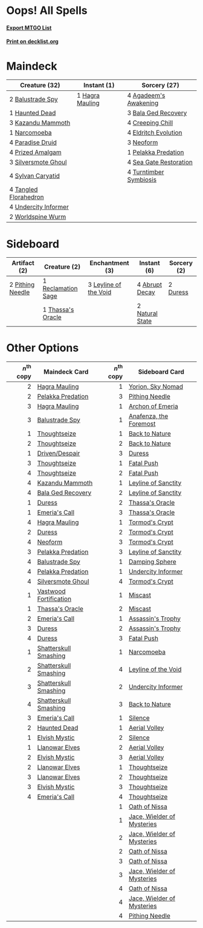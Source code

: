 # Oops! All Spells

#### [Export MTGO List](../collection/Oops!%20All%20Spells/Oops!%20All%20Spells.txt)
#### [Print on decklist.org](http://decklist.org/?deckmain=4%09Agadeem's%20Awakening%0A3%09Bala%20Ged%20Recovery%0A2%09Balustrade%20Spy%0A4%09Creeping%20Chill%0A4%09Eldritch%20Evolution%0A1%09Hagra%20Mauling%0A1%09Haunted%20Dead%0A3%09Kazandu%20Mammoth%0A1%09Narcomoeba%0A3%09Neoform%0A4%09Paradise%20Druid%0A1%09Pelakka%20Predation%0A4%09Prized%20Amalgam%0A4%09Sea%20Gate%20Restoration%0A3%09Silversmote%20Ghoul%0A4%09Sylvan%20Caryatid%0A4%09Tangled%20Florahedron%0A4%09Turntimber%20Symbiosis%0A4%09Undercity%20Informer%0A2%09Worldspine%20Wurm&deckside=4%09Abrupt%20Decay%0A2%09Duress%0A3%09Leyline%20of%20the%20Void%0A2%09Natural%20State%0A2%09Pithing%20Needle%0A1%09Reclamation%20Sage%0A1%09Thassa's%20Oracle)
# Maindeck

|                                         Creature (32)                                          |                                       Instant (1)                                        |                                          Sorcery (27)                                           |
|------------------------------------------------------------------------------------------------|------------------------------------------------------------------------------------------|-------------------------------------------------------------------------------------------------|
|2 [Balustrade Spy](http://gatherer.wizards.com/Pages/Card/Details.aspx?multiverseid=366464)     |1 [Hagra Mauling](http://gatherer.wizards.com/Pages/Card/Details.aspx?multiverseid=491741)|4 [Agadeem's Awakening](http://gatherer.wizards.com/Pages/Card/Details.aspx?multiverseid=491723) |
|1 [Haunted Dead](http://gatherer.wizards.com/Pages/Card/Details.aspx?multiverseid=414387)       |                                                                                          |3 [Bala Ged Recovery](http://gatherer.wizards.com/Pages/Card/Details.aspx?multiverseid=491825)   |
|3 [Kazandu Mammoth](http://gatherer.wizards.com/Pages/Card/Details.aspx?multiverseid=491835)    |                                                                                          |4 [Creeping Chill](http://gatherer.wizards.com/Pages/Card/Details.aspx?multiverseid=452816)      |
|1 [Narcomoeba](http://gatherer.wizards.com/Pages/Card/Details.aspx?multiverseid=136140)         |                                                                                          |4 [Eldritch Evolution](http://gatherer.wizards.com/Pages/Card/Details.aspx?multiverseid=414456)  |
|4 [Paradise Druid](http://gatherer.wizards.com/Pages/Card/Details.aspx?multiverseid=461098)     |                                                                                          |3 [Neoform](http://gatherer.wizards.com/Pages/Card/Details.aspx?multiverseid=461133)             |
|4 [Prized Amalgam](http://gatherer.wizards.com/Pages/Card/Details.aspx?multiverseid=410014)     |                                                                                          |1 [Pelakka Predation](http://gatherer.wizards.com/Pages/Card/Details.aspx?multiverseid=491757)   |
|3 [Silversmote Ghoul](http://gatherer.wizards.com/Pages/Card/Details.aspx?multiverseid=485445)  |                                                                                          |4 [Sea Gate Restoration](http://gatherer.wizards.com/Pages/Card/Details.aspx?multiverseid=491706)|
|4 [Sylvan Caryatid](http://gatherer.wizards.com/Pages/Card/Details.aspx?multiverseid=373624)    |                                                                                          |4 [Turntimber Symbiosis](http://gatherer.wizards.com/Pages/Card/Details.aspx?multiverseid=491864)|
|4 [Tangled Florahedron](http://gatherer.wizards.com/Pages/Card/Details.aspx?multiverseid=491859)|                                                                                          |                                                                                                 |
|4 [Undercity Informer](http://gatherer.wizards.com/Pages/Card/Details.aspx?multiverseid=366271) |                                                                                          |                                                                                                 |
|2 [Worldspine Wurm](http://gatherer.wizards.com/Pages/Card/Details.aspx?multiverseid=253575)    |                                                                                          |                                                                                                 |


# Sideboard

|                                       Artifact (2)                                        |                                        Creature (2)                                         |                                        Enchantment (3)                                         |                                       Instant (6)                                        |                                   Sorcery (2)                                    |
|-------------------------------------------------------------------------------------------|---------------------------------------------------------------------------------------------|------------------------------------------------------------------------------------------------|------------------------------------------------------------------------------------------|----------------------------------------------------------------------------------|
|2 [Pithing Needle](http://gatherer.wizards.com/Pages/Card/Details.aspx?multiverseid=129526)|1 [Reclamation Sage](http://gatherer.wizards.com/Pages/Card/Details.aspx?multiverseid=389651)|3 [Leyline of the Void](http://gatherer.wizards.com/Pages/Card/Details.aspx?multiverseid=107682)|4 [Abrupt Decay](http://gatherer.wizards.com/Pages/Card/Details.aspx?multiverseid=456061) |2 [Duress](http://gatherer.wizards.com/Pages/Card/Details.aspx?multiverseid=14557)|
|                                                                                           |1 [Thassa's Oracle](http://gatherer.wizards.com/Pages/Card/Details.aspx?multiverseid=476324) |                                                                                                |2 [Natural State](http://gatherer.wizards.com/Pages/Card/Details.aspx?multiverseid=407646)|                                                                                  |


# Other Options

|*n*<sup>th</sup> copy|                                          Maindeck Card                                          |*n*<sup>th</sup> copy|                                           Sideboard Card                                            |
|--------------------:|-------------------------------------------------------------------------------------------------|--------------------:|-----------------------------------------------------------------------------------------------------|
|                    2|[Hagra Mauling](http://gatherer.wizards.com/Pages/Card/Details.aspx?multiverseid=491741)         |                    1|[Yorion, Sky Nomad](http://gatherer.wizards.com/Pages/Card/Details.aspx?multiverseid=479752)         |
|                    2|[Pelakka Predation](http://gatherer.wizards.com/Pages/Card/Details.aspx?multiverseid=491757)     |                    3|[Pithing Needle](http://gatherer.wizards.com/Pages/Card/Details.aspx?multiverseid=129526)            |
|                    3|[Hagra Mauling](http://gatherer.wizards.com/Pages/Card/Details.aspx?multiverseid=491741)         |                    1|[Archon of Emeria](http://gatherer.wizards.com/Pages/Card/Details.aspx?multiverseid=495594)          |
|                    3|[Balustrade Spy](http://gatherer.wizards.com/Pages/Card/Details.aspx?multiverseid=366464)        |                    1|[Anafenza, the Foremost](http://gatherer.wizards.com/Pages/Card/Details.aspx?multiverseid=386476)    |
|                    1|[Thoughtseize](http://gatherer.wizards.com/Pages/Card/Details.aspx?multiverseid=438676)          |                    1|[Back to Nature](http://gatherer.wizards.com/Pages/Card/Details.aspx?multiverseid=208284)            |
|                    2|[Thoughtseize](http://gatherer.wizards.com/Pages/Card/Details.aspx?multiverseid=438676)          |                    2|[Back to Nature](http://gatherer.wizards.com/Pages/Card/Details.aspx?multiverseid=208284)            |
|                    1|[Driven/Despair](http://gatherer.wizards.com/Pages/Card/Details.aspx?multiverseid=430846)        |                    3|[Duress](http://gatherer.wizards.com/Pages/Card/Details.aspx?multiverseid=14557)                     |
|                    3|[Thoughtseize](http://gatherer.wizards.com/Pages/Card/Details.aspx?multiverseid=438676)          |                    1|[Fatal Push](http://gatherer.wizards.com/Pages/Card/Details.aspx?multiverseid=423724)                |
|                    4|[Thoughtseize](http://gatherer.wizards.com/Pages/Card/Details.aspx?multiverseid=438676)          |                    2|[Fatal Push](http://gatherer.wizards.com/Pages/Card/Details.aspx?multiverseid=423724)                |
|                    4|[Kazandu Mammoth](http://gatherer.wizards.com/Pages/Card/Details.aspx?multiverseid=491835)       |                    1|[Leyline of Sanctity](http://gatherer.wizards.com/Pages/Card/Details.aspx?multiverseid=204993)       |
|                    4|[Bala Ged Recovery](http://gatherer.wizards.com/Pages/Card/Details.aspx?multiverseid=491825)     |                    2|[Leyline of Sanctity](http://gatherer.wizards.com/Pages/Card/Details.aspx?multiverseid=204993)       |
|                    1|[Duress](http://gatherer.wizards.com/Pages/Card/Details.aspx?multiverseid=14557)                 |                    2|[Thassa's Oracle](http://gatherer.wizards.com/Pages/Card/Details.aspx?multiverseid=476324)           |
|                    1|[Emeria's Call](http://gatherer.wizards.com/Pages/Card/Details.aspx?multiverseid=491633)         |                    3|[Thassa's Oracle](http://gatherer.wizards.com/Pages/Card/Details.aspx?multiverseid=476324)           |
|                    4|[Hagra Mauling](http://gatherer.wizards.com/Pages/Card/Details.aspx?multiverseid=491741)         |                    1|[Tormod's Crypt](http://gatherer.wizards.com/Pages/Card/Details.aspx?multiverseid=389723)            |
|                    2|[Duress](http://gatherer.wizards.com/Pages/Card/Details.aspx?multiverseid=14557)                 |                    2|[Tormod's Crypt](http://gatherer.wizards.com/Pages/Card/Details.aspx?multiverseid=389723)            |
|                    4|[Neoform](http://gatherer.wizards.com/Pages/Card/Details.aspx?multiverseid=461133)               |                    3|[Tormod's Crypt](http://gatherer.wizards.com/Pages/Card/Details.aspx?multiverseid=389723)            |
|                    3|[Pelakka Predation](http://gatherer.wizards.com/Pages/Card/Details.aspx?multiverseid=491757)     |                    3|[Leyline of Sanctity](http://gatherer.wizards.com/Pages/Card/Details.aspx?multiverseid=204993)       |
|                    4|[Balustrade Spy](http://gatherer.wizards.com/Pages/Card/Details.aspx?multiverseid=366464)        |                    1|[Damping Sphere](http://gatherer.wizards.com/Pages/Card/Details.aspx?multiverseid=443101)            |
|                    4|[Pelakka Predation](http://gatherer.wizards.com/Pages/Card/Details.aspx?multiverseid=491757)     |                    1|[Undercity Informer](http://gatherer.wizards.com/Pages/Card/Details.aspx?multiverseid=366271)        |
|                    4|[Silversmote Ghoul](http://gatherer.wizards.com/Pages/Card/Details.aspx?multiverseid=485445)     |                    4|[Tormod's Crypt](http://gatherer.wizards.com/Pages/Card/Details.aspx?multiverseid=389723)            |
|                    1|[Vastwood Fortification](http://gatherer.wizards.com/Pages/Card/Details.aspx?multiverseid=491866)|                    1|[Miscast](http://gatherer.wizards.com/Pages/Card/Details.aspx?multiverseid=485380)                   |
|                    1|[Thassa's Oracle](http://gatherer.wizards.com/Pages/Card/Details.aspx?multiverseid=476324)       |                    2|[Miscast](http://gatherer.wizards.com/Pages/Card/Details.aspx?multiverseid=485380)                   |
|                    2|[Emeria's Call](http://gatherer.wizards.com/Pages/Card/Details.aspx?multiverseid=491633)         |                    1|[Assassin's Trophy](http://gatherer.wizards.com/Pages/Card/Details.aspx?multiverseid=452902)         |
|                    3|[Duress](http://gatherer.wizards.com/Pages/Card/Details.aspx?multiverseid=14557)                 |                    2|[Assassin's Trophy](http://gatherer.wizards.com/Pages/Card/Details.aspx?multiverseid=452902)         |
|                    4|[Duress](http://gatherer.wizards.com/Pages/Card/Details.aspx?multiverseid=14557)                 |                    3|[Fatal Push](http://gatherer.wizards.com/Pages/Card/Details.aspx?multiverseid=423724)                |
|                    1|[Shatterskull Smashing](http://gatherer.wizards.com/Pages/Card/Details.aspx?multiverseid=491802) |                    1|[Narcomoeba](http://gatherer.wizards.com/Pages/Card/Details.aspx?multiverseid=136140)                |
|                    2|[Shatterskull Smashing](http://gatherer.wizards.com/Pages/Card/Details.aspx?multiverseid=491802) |                    4|[Leyline of the Void](http://gatherer.wizards.com/Pages/Card/Details.aspx?multiverseid=107682)       |
|                    3|[Shatterskull Smashing](http://gatherer.wizards.com/Pages/Card/Details.aspx?multiverseid=491802) |                    2|[Undercity Informer](http://gatherer.wizards.com/Pages/Card/Details.aspx?multiverseid=366271)        |
|                    4|[Shatterskull Smashing](http://gatherer.wizards.com/Pages/Card/Details.aspx?multiverseid=491802) |                    3|[Back to Nature](http://gatherer.wizards.com/Pages/Card/Details.aspx?multiverseid=208284)            |
|                    3|[Emeria's Call](http://gatherer.wizards.com/Pages/Card/Details.aspx?multiverseid=491633)         |                    1|[Silence](http://gatherer.wizards.com/Pages/Card/Details.aspx?multiverseid=191083)                   |
|                    2|[Haunted Dead](http://gatherer.wizards.com/Pages/Card/Details.aspx?multiverseid=414387)          |                    1|[Aerial Volley](http://gatherer.wizards.com/Pages/Card/Details.aspx?multiverseid=398565)             |
|                    1|[Elvish Mystic](http://gatherer.wizards.com/Pages/Card/Details.aspx?multiverseid=389499)         |                    2|[Silence](http://gatherer.wizards.com/Pages/Card/Details.aspx?multiverseid=191083)                   |
|                    1|[Llanowar Elves](http://gatherer.wizards.com/Pages/Card/Details.aspx?multiverseid=129626)        |                    2|[Aerial Volley](http://gatherer.wizards.com/Pages/Card/Details.aspx?multiverseid=398565)             |
|                    2|[Elvish Mystic](http://gatherer.wizards.com/Pages/Card/Details.aspx?multiverseid=389499)         |                    3|[Aerial Volley](http://gatherer.wizards.com/Pages/Card/Details.aspx?multiverseid=398565)             |
|                    2|[Llanowar Elves](http://gatherer.wizards.com/Pages/Card/Details.aspx?multiverseid=129626)        |                    1|[Thoughtseize](http://gatherer.wizards.com/Pages/Card/Details.aspx?multiverseid=438676)              |
|                    3|[Llanowar Elves](http://gatherer.wizards.com/Pages/Card/Details.aspx?multiverseid=129626)        |                    2|[Thoughtseize](http://gatherer.wizards.com/Pages/Card/Details.aspx?multiverseid=438676)              |
|                    3|[Elvish Mystic](http://gatherer.wizards.com/Pages/Card/Details.aspx?multiverseid=389499)         |                    3|[Thoughtseize](http://gatherer.wizards.com/Pages/Card/Details.aspx?multiverseid=438676)              |
|                    4|[Emeria's Call](http://gatherer.wizards.com/Pages/Card/Details.aspx?multiverseid=491633)         |                    4|[Thoughtseize](http://gatherer.wizards.com/Pages/Card/Details.aspx?multiverseid=438676)              |
|                     |                                                                                                 |                    1|[Oath of Nissa](http://gatherer.wizards.com/Pages/Card/Details.aspx?multiverseid=407650)             |
|                     |                                                                                                 |                    1|[Jace, Wielder of Mysteries](http://gatherer.wizards.com/Pages/Card/Details.aspx?multiverseid=460981)|
|                     |                                                                                                 |                    2|[Jace, Wielder of Mysteries](http://gatherer.wizards.com/Pages/Card/Details.aspx?multiverseid=460981)|
|                     |                                                                                                 |                    2|[Oath of Nissa](http://gatherer.wizards.com/Pages/Card/Details.aspx?multiverseid=407650)             |
|                     |                                                                                                 |                    3|[Oath of Nissa](http://gatherer.wizards.com/Pages/Card/Details.aspx?multiverseid=407650)             |
|                     |                                                                                                 |                    3|[Jace, Wielder of Mysteries](http://gatherer.wizards.com/Pages/Card/Details.aspx?multiverseid=460981)|
|                     |                                                                                                 |                    4|[Oath of Nissa](http://gatherer.wizards.com/Pages/Card/Details.aspx?multiverseid=407650)             |
|                     |                                                                                                 |                    4|[Jace, Wielder of Mysteries](http://gatherer.wizards.com/Pages/Card/Details.aspx?multiverseid=460981)|
|                     |                                                                                                 |                    4|[Pithing Needle](http://gatherer.wizards.com/Pages/Card/Details.aspx?multiverseid=129526)            |

